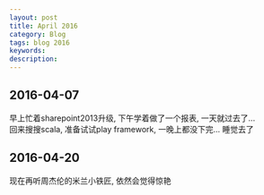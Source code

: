 ```yaml
---
layout: post
title: April 2016
category: Blog
tags: blog 2016
keywords:
description:
---
```

## 2016-04-07  

早上忙着sharepoint2013升级, 下午学着做了一个报表, 一天就过去了...  
回来搜搜scala, 准备试试play framework, 一晚上都没下完... 睡觉去了  

## 2016-04-20  

现在再听周杰伦的米兰小铁匠, 依然会觉得惊艳  

